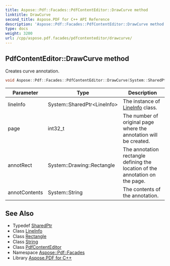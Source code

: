 ```yaml
---
title: Aspose::Pdf::Facades::PdfContentEditor::DrawCurve method
linktitle: DrawCurve
second_title: Aspose.PDF for C++ API Reference
description: 'Aspose::Pdf::Facades::PdfContentEditor::DrawCurve method. Creates curve annotation in C++.'
type: docs
weight: 3200
url: /cpp/aspose.pdf.facades/pdfcontenteditor/drawcurve/
---
```

## PdfContentEditor::DrawCurve method


Creates curve annotation.

```cpp
void Aspose::Pdf::Facades::PdfContentEditor::DrawCurve(System::SharedPtr<LineInfo> lineInfo, int32_t page, System::Drawing::Rectangle annotRect, System::String annotContents)
```


| Parameter | Type | Description |
| --- | --- | --- |
| lineInfo | System::SharedPtr\<LineInfo\> | The instance of [LineInfo](../../lineinfo/) class. |
| page | int32_t | The number of original page where the annotation will be created. |
| annotRect | System::Drawing::Rectangle | The annotation rectangle defining the location of the annotation on the page. |
| annotContents | System::String | The contents of the annotation. |

## See Also

* Typedef [SharedPtr](../../../system/sharedptr/)
* Class [LineInfo](../../lineinfo/)
* Class [Rectangle](../../../system.drawing/rectangle/)
* Class [String](../../../system/string/)
* Class [PdfContentEditor](../)
* Namespace [Aspose::Pdf::Facades](../../)
* Library [Aspose.PDF for C++](../../../)
